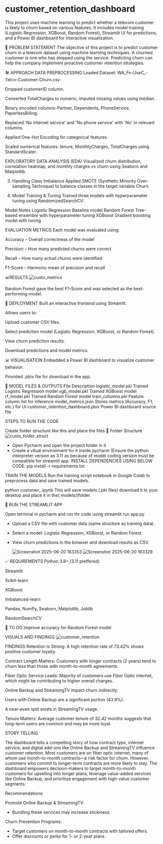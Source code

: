 # customer_retention_dashboard

This project uses machine learning to predict whether a telecom customer is likely to churn based on various features. It includes model training (Logistic Regression, XGBoost, Random Forest), Streamlit UI for predictions, and a Power BI dashboard for interactive visualization.

🧠 PROBLEM STATEMENT
The objective of this project is to predict customer churn in a telecom dataset using machine learning techniques. A churned customer is one who has stopped using the service. Predicting churn can help the company implement proactive customer retention strategies.


🛠️ APPROACH
DATA PREPROCESSING
Loaded Dataset: WA_Fn-UseC_-Telco-Customer-Churn.csv.

Dropped customerID column.

Converted TotalCharges to numeric; imputed missing values using median.

Binary encoded columns: Partner, Dependents, PhoneService, PaperlessBilling.

Replaced 'No internet service' and 'No phone service' with 'No' in relevant columns.

Applied One-Hot Encoding for categorical features.

Scaled numerical features: tenure, MonthlyCharges, TotalCharges using StandardScaler.

EXPLORATORY DATA ANALYSIS (EDA)
Visualized churn distribution, correlation heatmap, and monthly charges vs churn using Seaborn and Matplotlib.

3. Handling Class Imbalance
Applied SMOTE (Synthetic Minority Over-sampling Technique) to balance classes in the target variable Churn.

4. Model Training & Tuning
Trained three models with hyperparameter tuning using RandomizedSearchCV:

Model	Notes
Logistic Regression	Baseline model
Random Forest	Tree-based ensemble with hyperparameter tuning
XGBoost	Gradient boosting model with tuning 

EVALUATION METRICS
Each model was evaluated using:

Accuracy – Overall correctness of the model

Precision – How many predicted churns were correct

Recall – How many actual churns were identified

F1-Score – Harmonic mean of precision and recall

📊RESULTS
![custo_metrics](https://github.com/user-attachments/assets/2cde8867-e484-4384-ab63-dd2f1a9faf16)



Random Forest gave the best F1-Score and was selected as the best-performing model.

🚀 DEPLOYMENT
Built an interactive frontend using Streamlit.

Allows users to:

Upload customer CSV files.

Select prediction model (Logistic Regression, XGBoost, or Random Forest).

View churn prediction results.

Download predictions and model metrics.

📊 VISUALISATION
Embedded a Power BI dashboard to visualize customer behavior.

Provided .pbix file for download in the app.

🧾 MODEL FILES & OUTPUTS
File	Description
logistic_model.pkl	Trained Logistic Regression model
xgb_model.pkl	Trained XGBoost model
rf_model.pkl	Trained Random Forest model
train_columns.pkl	Feature column list for inference
model_metrics.json	Stores metrics (Accuracy, F1, etc.) for UI
customer_retention_dashboard.pbix	Power BI dashboard source file






STEPS TO RUN THE CODE

Create folder structure like this and place the files 
📁 Folder Structure
![custo_folder_struct](https://github.com/user-attachments/assets/fc3c233d-c397-42eb-9181-0d7643b668a5)



* Open Pycharm and open the project folder in it
* Create a vitual environment for it inside pycharm (Ensure the python interpreter version as 3.11 as because of model coding version must be compatible for streamlit app.
INSTALL DEPENDENCIES USING BELOW CODE:
pip install -r requirements.txt
 
TRAIN THE MODELS
Run the training script notebook in Google Colab to preprocess data and save trained models.

python customer_.ipynb
This will save models (.pkl files) download it to your desktop  and place it in the( models/)folder.


🚀 RUN THE STREAMLIT APP

Open terminal in pycharm and run thr code using streamlit run app.py
* Upload a CSV file with customer data (same structure as training data).

* Select a model: Logistic Regression, XGBoost, or Random Forest.

* View churn predictions in the browser and download results as CSV.

  ![Screenshot 2025-06-20 163353](https://github.com/user-attachments/assets/1c1a03e9-590d-4f11-93d2-eaf2e92a1ee5)
![Screenshot 2025-06-20 163329](https://github.com/user-attachments/assets/9860f6cb-b64a-4d91-a46d-f7602daf3386)


✅ REQUIREMENTS
Python 3.8+,(3.11 preffered)

Streamlit

Scikit-learn

XGBoost

Imbalanced-learn

Pandas, NumPy, Seaborn, Matplotlib, Joblib

RandomSearchCV

📌 TO DO
Improve accuracy for Random Forest model



VISUALS AND FINDINGS
![customer_retention](https://github.com/user-attachments/assets/8fc40293-2124-450f-896a-fe01818deffb)

FINDINGS
Retention is Strong: A high retention rate of 73.42% shows positive customer loyalty.

Contract Length Matters: Customers with longer contracts (2 years) tend to churn less than those with month-to-month agreements.

Fiber Optic Service Leads: Majority of customers use Fiber Optic internet, which might be contributing to higher overall charges.

Online Backup and StreamingTV impact churn indirectly:

Users with Online Backup are a significant portion (43.9%).

A near-even split exists in StreamingTV usage.

Tenure Matters: Average customer tenure of 32.42 months suggests that long-term users are common and may be more loyal.

STORY TELLING

The dashboard tells a compelling story of how contract type, internet service, and digital add-ons like Online Backup and StreamingTV influence customer retention. Most customers are on fiber optic internet, many of whom use month-to-month contracts—a risk factor for churn. However, customers who commit to longer-term contracts are more likely to stay. The dashboard empowers decision-makers to target month-to-month customers for upselling into longer plans, leverage value-added services like Online Backup, and prioritize engagement with high-value customer segments.

Recommendations:

Promote Online Backup & StreamingTV:
* Bundling these services may increase stickiness.

Churn Prevention Programs:
* Target customers on month-to-month contracts with tailored offers.
* Offer discounts or perks for 1- or 2-year plans.
